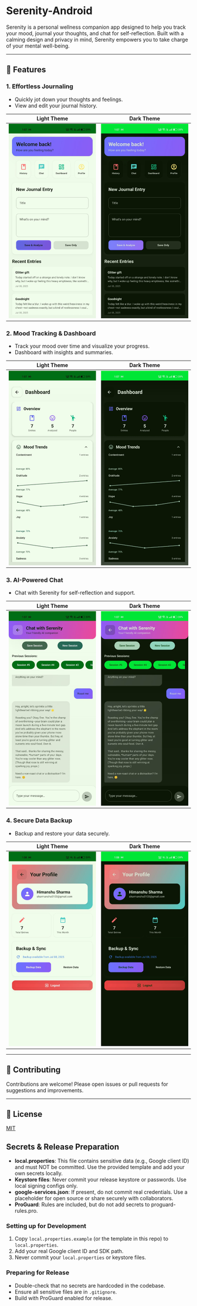 # Serenity-Android

Serenity is a personal wellness companion app designed to help you track your mood, journal your thoughts, and chat for self-reflection. Built with a calming design and privacy in mind, Serenity empowers you to take charge of your mental well-being.

---

## 🌟 Features

### 1. Effortless Journaling
- Quickly jot down your thoughts and feelings.
- View and edit your journal history.

| Light Theme | Dark Theme |
|-------------|------------|
| <img src="docs/images/journal_screen_light.png" width="250"/> | <img src="docs/images/journal_screen_dark.png" width="250"/> |

### 2. Mood Tracking & Dashboard
- Track your mood over time and visualize your progress.
- Dashboard with insights and summaries.

| Light Theme | Dark Theme |
|-------------|------------|
| <img src="docs/images/dashboard_screen_light.png" width="250"/> | <img src="docs/images/dashboard_screen_dark.png" width="250"/> |

### 3. AI-Powered Chat
- Chat with Serenity for self-reflection and support.

| Light Theme | Dark Theme |
|-------------|------------|
| <img src="docs/images/chat_screen_light.png" width="250"/> | <img src="docs/images/chat_screen_dark.png" width="250"/> |

### 4. Secure Data Backup
- Backup and restore your data securely.

| Light Theme | Dark Theme |
|-------------|------------|
| <img src="docs/images/backup_feature_light.png" width="250"/> | <img src="docs/images/backup_feature_dark.png" width="250"/> |

---

## 🤝 Contributing

Contributions are welcome! Please open issues or pull requests for suggestions and improvements.

---

## 📄 License

[MIT](LICENSE)

## Secrets & Release Preparation

- **local.properties**: This file contains sensitive data (e.g., Google client ID) and must NOT be committed. Use the provided template and add your own secrets locally.
- **Keystore files**: Never commit your release keystore or passwords. Use local signing configs only.
- **google-services.json**: If present, do not commit real credentials. Use a placeholder for open source or share securely with collaborators.
- **ProGuard**: Rules are included, but do not add secrets to proguard-rules.pro.

### Setting up for Development
1. Copy `local.properties.example` (or the template in this repo) to `local.properties`.
2. Add your real Google client ID and SDK path.
3. Never commit your `local.properties` or keystore files.

### Preparing for Release
- Double-check that no secrets are hardcoded in the codebase.
- Ensure all sensitive files are in `.gitignore`.
- Build with ProGuard enabled for release.
